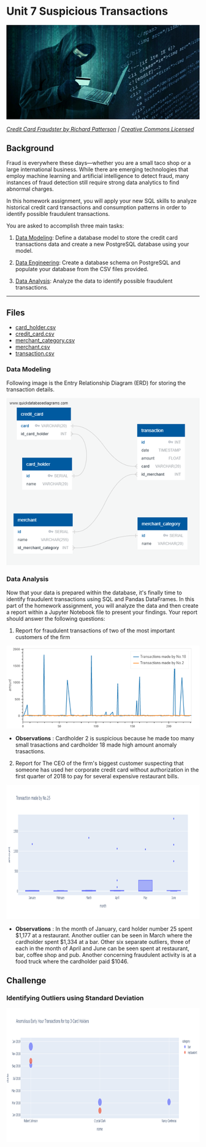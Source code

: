 # Unit 7 Suspicious Transactions

![Credit card fraudster](Images/credit_card_fraudster.jpg)

*[Credit Card Fraudster by Richard Patterson](https://www.flickr.com/photos/136770128@N07/42252105582/) | [Creative Commons Licensed](https://creativecommons.org/licenses/by/2.0/)*

## Background

Fraud is everywhere these days—whether you are a small taco shop or a large international business. While there are emerging technologies that employ machine learning and artificial intelligence to detect fraud, many instances of fraud detection still require strong data analytics to find abnormal charges.

In this homework assignment, you will apply your new SQL skills to analyze historical credit card transactions and consumption patterns in order to identify possible fraudulent transactions.

You are asked to accomplish three main tasks:

1. [Data Modeling](#Data-Modeling):
Define a database model to store the credit card transactions data and create a new PostgreSQL database using your model.

2. [Data Engineering](#Data-Engineering): Create a database schema on PostgreSQL and populate your database from the CSV files provided.

3. [Data Analysis](#Data-Analysis): Analyze the data to identify possible fraudulent transactions.

---

## Files

* [card_holder.csv](Data/card_holder.csv)
* [credit_card.csv](Data/credit_card.csv)
* [merchant_category.csv](Data/merchant_category.csv)
* [merchant.csv](Data/merchant.csv)
* [transaction.csv](Data/transaction.csv)

### Data Modeling

Following image is the Entry Relationship Diagram (ERD) for storing the transaction details.

![Entry Relationship Diagram (ERD)](Images/ERD.png)

### Data Analysis

Now that your data is prepared within the database, it's finally time to identify fraudulent transactions using SQL and Pandas DataFrames. In this part of the homework assignment, you will analyze the data and then create a report within a Jupyter Notebook file to present your findings. Your report should answer the following questions:

1. Report for fraudulent transactions of two of the most important customers of the firm

<img src="Images/1.png" width="800">

* __Observations__ : Cardholder 2 is suspicious because he made too many small trasactions and cardholder 18 made high amount anomaly trasactions.

2.  Report for The CEO of the firm's biggest customer suspecting that someone has used her corporate credit card without authorization in the first quarter of 2018 to pay for several expensive restaurant bills.

<img src="Images/2.png" height='350'>

* __Observations__ : In the month of January, card holder number 25 spent $1,177 at a restaurant.
    Another outlier can be seen in March where the cardholder spent $1,334 at a bar.
    Other six separate outliers, three of each in the month of April and June can be seen spent at restaurant, bar, coffee shop and pub.
    Another concerning fraudulent activity is at a food truck where the cardholder paid $1046.

## Challenge

### Identifying Outliers using Standard Deviation

<img src="Images/3.png" height='350'>



